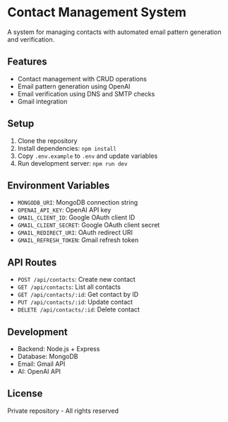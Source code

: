 # Contact Management System

A system for managing contacts with automated email pattern generation and verification.

## Features
- Contact management with CRUD operations
- Email pattern generation using OpenAI
- Email verification using DNS and SMTP checks
- Gmail integration

## Setup
1. Clone the repository
2. Install dependencies: `npm install`
3. Copy `.env.example` to `.env` and update variables
4. Run development server: `npm run dev`

## Environment Variables
- `MONGODB_URI`: MongoDB connection string
- `OPENAI_API_KEY`: OpenAI API key
- `GMAIL_CLIENT_ID`: Google OAuth client ID
- `GMAIL_CLIENT_SECRET`: Google OAuth client secret
- `GMAIL_REDIRECT_URI`: OAuth redirect URI
- `GMAIL_REFRESH_TOKEN`: Gmail refresh token

## API Routes
- `POST /api/contacts`: Create new contact
- `GET /api/contacts`: List all contacts
- `GET /api/contacts/:id`: Get contact by ID
- `PUT /api/contacts/:id`: Update contact
- `DELETE /api/contacts/:id`: Delete contact

## Development
- Backend: Node.js + Express
- Database: MongoDB
- Email: Gmail API
- AI: OpenAI API

## License

Private repository - All rights reserved
```
